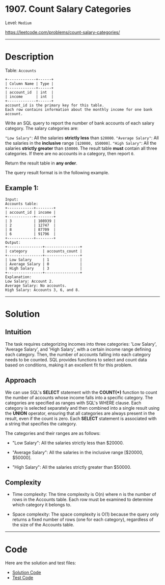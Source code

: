 # 1907. Count Salary Categories

Level: `Medium`

https://leetcode.com/problems/count-salary-categories/

---

# Description

Table: `Accounts`

    +-------------+------+
    | Column Name | Type |
    +-------------+------+
    | account_id  | int  |
    | income      | int  |
    +-------------+------+
    account_id is the primary key for this table.
    Each row contains information about the monthly income for one bank account.

Write an SQL query to report the number of bank accounts of each salary category. The salary categories are:

`"Low Salary"`: All the salaries **strictly less** than `$20000`.
`"Average Salary"`: All the salaries in the **inclusive** range `[$20000, $50000]`.
`"High Salary"`: All the salaries **strictly greater** than `$50000`.
The result table **must** contain all three categories. If there are no accounts in a category, then report `0`.

Return the result table in **any order**.

The query result format is in the following example.

## Example 1:

    Input:
    Accounts table:
    +------------+--------+
    | account_id | income |
    +------------+--------+
    | 3          | 108939 |
    | 2          | 12747  |
    | 8          | 87709  |
    | 6          | 91796  |
    +------------+--------+
    Output:
    +----------------+----------------+
    | category       | accounts_count |
    +----------------+----------------+
    | Low Salary     | 1              |
    | Average Salary | 0              |
    | High Salary    | 3              |
    +----------------+----------------+
    Explanation:
    Low Salary: Account 2.
    Average Salary: No accounts.
    High Salary: Accounts 3, 6, and 8.

---

# Solution

## Intuition

The task requires categorizing incomes into three categories: 'Low Salary', 'Average Salary', and 'High Salary', with a
certain income range defining each category. Then, the number of accounts falling into each category needs to be
counted. SQL provides functions to select and count data based on conditions, making it an excellent fit for this
problem.

## Approach

We can use SQL's **SELECT** statement with the **COUNT(*)** function to count the number of accounts whose income falls
into a specific category. The categories are specified as ranges with SQL's WHERE clause. Each category is selected
separately and then combined into a single result using the **UNION** operator, ensuring that all categories are always
present in the result, even if the count is zero. Each **SELECT** statement is associated with a string that specifies
the category.

The categories and their ranges are as follows:

- "Low Salary": All the salaries strictly less than $20000.

- "Average Salary": All the salaries in the inclusive range [$20000, $50000].

- "High Salary": All the salaries strictly greater than $50000.

## Complexity

- Time complexity:
  The time complexity is O(n) where n is the number of rows in the Accounts table. Each row must be examined to
  determine which category it belongs to.

- Space complexity:
  The space complexity is O(1) because the query only returns a fixed number of rows (one for each category), regardless
  of the size of the Accounts table.

---

# Code

Here are the solution and test files:

- [Solution Code](./solution.sql)
- [Test Code](./solution_test.go)